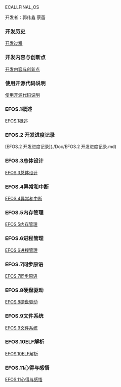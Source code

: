 ECALLFINAL_OS

开发者：郭伟鑫 蔡蕾

### 开发历史
[开发过程](./Doc/开发过程.md)

### 开发内容与创新点
[开发内容与创新点](./Doc/开发内容与创新点.md)

### 使用开源代码说明
[使用开源代码说明](./Doc/使用开源代码说明.md)

### EFOS.1概述
[EFOS.1概述](./Doc/EFOS.1概述.md)
### EFOS.2 开发进度记录
[EFOS.2 开发进度记录](./Doc/EFOS.2 开发进度记录.md)
### EFOS.3总体设计
[EFOS.3总体设计](./Doc/EFOS.3总体设计.md)
### EFOS.4异常和中断
[EFOS.4异常和中断](./Doc/EFOS.4异常和中断.md)
### EFOS.5内存管理
[EFOS.5内存管理](./Doc/EFOS.5内存管理.md)
### EFOS.6进程管理
[EFOS.6进程管理](./Doc/EFOS.6进程管理.md)
### EFOS.7同步原语
[EFOS.7同步原语](./Doc/EFOS.7同步原语.md)
### EFOS.8硬盘驱动
[EFOS.8硬盘驱动](./Doc/EFOS.8硬盘驱动.md)
### EFOS.9文件系统
[EFOS.9文件系统](./Doc/EFOS.9文件系统.md)
### EFOS.10ELF解析
[EFOS.10ELF解析](./Doc/EFOS.10ELF解析.md)
### EFOS.11心得与感悟
[EFOS.11心得与感悟](./Doc/EFOS.11心得与感悟.md)